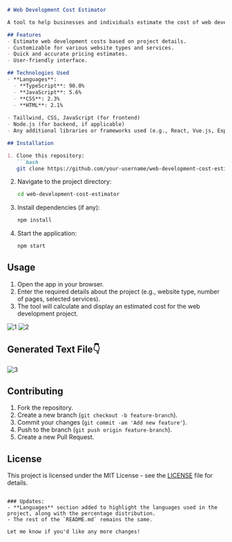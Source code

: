 ```markdown
# Web Development Cost Estimator

A tool to help businesses and individuals estimate the cost of web development projects. It factors in website type, number of pages, and selected services to provide an accurate cost estimate. Ideal for freelancers, agencies, and clients to understand pricing before starting development.

## Features
- Estimate web development costs based on project details.
- Customizable for various website types and services.
- Quick and accurate pricing estimates.
- User-friendly interface.

## Technologies Used
- **Languages**:
  - **TypeScript**: 90.0%
  - **JavaScript**: 5.6%
  - **CSS**: 2.3%
  - **HTML**: 2.1%
  
- Taillwind, CSS, JavaScript (for frontend)
- Node.js (for backend, if applicable)
- Any additional libraries or frameworks used (e.g., React, Vue.js, Express)

## Installation

1. Clone this repository:
   ```bash
   git clone https://github.com/your-username/web-development-cost-estimator.git
   ```

2. Navigate to the project directory:
   ```bash
   cd web-development-cost-estimator
   ```

3. Install dependencies (if any):
   ```bash
   npm install
   ```

4. Start the application:
   ```bash
   npm start
   ```

## Usage

1. Open the app in your browser.
2. Enter the required details about the project (e.g., website type, number of pages, selected services).
3. The tool will calculate and display an estimated cost for the web development project.

![1](https://github.com/user-attachments/assets/ddaa2dae-54cf-49ea-90da-7138a31e792f)
![2](https://github.com/user-attachments/assets/aa9f8ce8-912b-4e52-8ef1-ad890fc440df)

## Generated Text File👇

![3](https://github.com/user-attachments/assets/76c28fa1-e2b0-47ce-9b77-78ab95420965)

## Contributing

1. Fork the repository.
2. Create a new branch (`git checkout -b feature-branch`).
3. Commit your changes (`git commit -am 'Add new feature'`).
4. Push to the branch (`git push origin feature-branch`).
5. Create a new Pull Request.

## License

This project is licensed under the MIT License - see the [LICENSE](LICENSE) file for details.
```

### Updates:
- **Languages** section added to highlight the languages used in the project, along with the percentage distribution.
- The rest of the `README.md` remains the same.

Let me know if you'd like any more changes!

